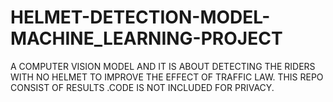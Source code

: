 # HELMET-DETECTION-MODEL-MACHINE_LEARNING-PROJECT
A COMPUTER VISION MODEL  AND IT IS ABOUT DETECTING THE RIDERS WITH NO HELMET TO IMPROVE THE EFFECT OF TRAFFIC LAW. 
THIS REPO CONSIST OF RESULTS .CODE IS NOT INCLUDED FOR PRIVACY.
